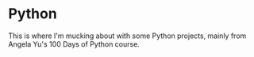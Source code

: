 # Python
This is where I'm mucking about with some Python projects, mainly from Angela Yu's 100 Days of Python course.
